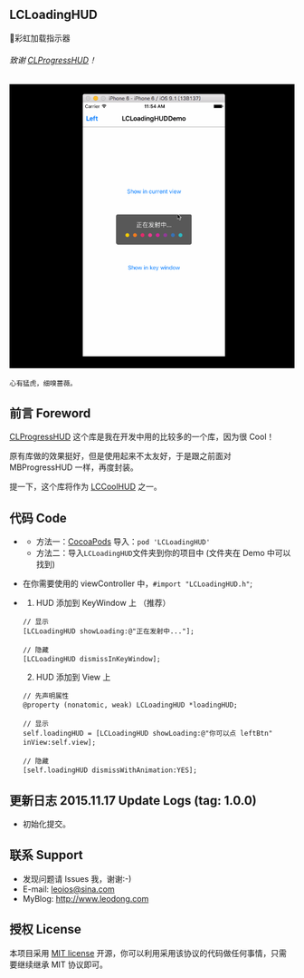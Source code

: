 ## LCLoadingHUD
🌈彩虹加载指示器

###### 致谢 [CLProgressHUD](https://github.com/cleexiang/CLProgressHUD)！

![image](https://github.com/LeoiOS/LCLoadingHUD/blob/master/LCLoadingHUDDemo.gif)

    心有猛虎，细嗅蔷薇。

## 前言 Foreword
[CLProgressHUD](https://github.com/cleexiang/CLProgressHUD) 这个库是我在开发中用的比较多的一个库，因为很 Cool！

原有库做的效果挺好，但是使用起来不太友好，于是跟之前面对 MBProgressHUD 一样，再度封装。

提一下，这个库将作为 [LCCoolHUD](https://github.com/LeoiOS/LCCoolHUD) 之一。

## 代码 Code

* 
  - 方法一：[CocoaPods](https://cocoapods.org/) 导入：`pod 'LCLoadingHUD'`
  - 方法二：导入`LCLoadingHUD`文件夹到你的项目中 (文件夹在 Demo 中可以找到)
* 在你需要使用的 viewController 中，`#import "LCLoadingHUD.h"`;
* 
    1. HUD 添加到 KeyWindow 上 （推荐）
    ````objc
    // 显示
    [LCLoadingHUD showLoading:@"正在发射中..."];
    
    // 隐藏
    [LCLoadingHUD dismissInKeyWindow];
    ````
    
    2. HUD 添加到 View 上
    ````objc
    // 先声明属性
    @property (nonatomic, weak) LCLoadingHUD *loadingHUD;
    
    // 显示
    self.loadingHUD = [LCLoadingHUD showLoading:@"你可以点 leftBtn" inView:self.view];
    
    // 隐藏
    [self.loadingHUD dismissWithAnimation:YES];
    ````


## 更新日志 2015.11.17 Update Logs (tag: 1.0.0)
* 初始化提交。


## 联系 Support
* 发现问题请 Issues 我，谢谢:-)
* E-mail: leoios@sina.com
* MyBlog: http://www.leodong.com


## 授权 License
本项目采用 [MIT license](http://opensource.org/licenses/MIT) 开源，你可以利用采用该协议的代码做任何事情，只需要继续继承 MIT 协议即可。

